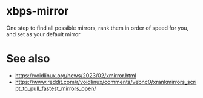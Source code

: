 # xbps-mirror

One step to find all possible mirrors, rank them in order of speed for you, and set as your default mirror

# See also

* https://voidlinux.org/news/2023/02/xmirror.html
* https://www.reddit.com/r/voidlinux/comments/vebnc0/xrankmirrors_script_to_pull_fastest_mirrors_open/
